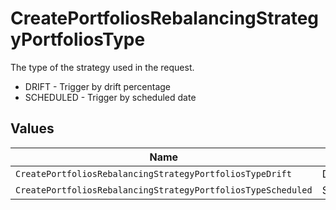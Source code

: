 # CreatePortfoliosRebalancingStrategyPortfoliosType

The type of the strategy used in the request.
* DRIFT - Trigger by drift percentage
* SCHEDULED - Trigger by scheduled date


## Values

| Name                                                         | Value                                                        |
| ------------------------------------------------------------ | ------------------------------------------------------------ |
| `CreatePortfoliosRebalancingStrategyPortfoliosTypeDrift`     | DRIFT                                                        |
| `CreatePortfoliosRebalancingStrategyPortfoliosTypeScheduled` | SCHEDULED                                                    |